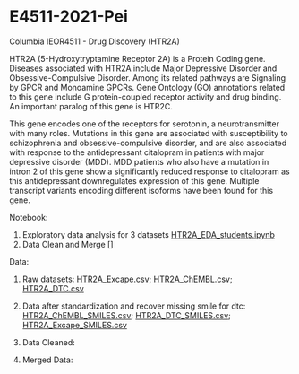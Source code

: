 # E4511-2021-Pei
Columbia IEOR4511 - Drug Discovery (HTR2A)

HTR2A (5-Hydroxytryptamine Receptor 2A) is a Protein Coding gene. Diseases associated with HTR2A include Major Depressive Disorder and Obsessive-Compulsive Disorder. Among its related pathways are Signaling by GPCR and Monoamine GPCRs. Gene Ontology (GO) annotations related to this gene include G protein-coupled receptor activity and drug binding. An important paralog of this gene is HTR2C.

This gene encodes one of the receptors for serotonin, a neurotransmitter with many roles. Mutations in this gene are associated with susceptibility to schizophrenia and obsessive-compulsive disorder, and are also associated with response to the antidepressant citalopram in patients with major depressive disorder (MDD). MDD patients who also have a mutation in intron 2 of this gene show a significantly reduced response to citalopram as this antidepressant downregulates expression of this gene. Multiple transcript variants encoding different isoforms have been found for this gene.


Notebook: 
1. Exploratory data analysis for 3 datasets [HTR2A_EDA_students.ipynb](Notebook/HTR2A_EDA_students.ipynb) 
2. Data Clean and Merge []
 
Data: 
1. Raw datasets: 
[HTR2A_Excape.csv](HTR2A_Excape.csv); [HTR2A_ChEMBL.csv](HTR2A_Excape.csv); [HTR2A_DTC.csv](HTR2A_Excape.csv)
2. Data after standardization and recover missing smile for dtc:  
[HTR2A_ChEMBL_SMILES.csv](HTR2A_ChEMBL_SMILES.csv); [HTR2A_DTC_SMILES.csv](HTR2A_DTC_SMILES.csv); [HTR2A_Excape_SMILES.csv](HTR2A_Excape_SMILES.csv)
3. Data Cleaned:

4. Merged Data:

